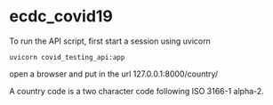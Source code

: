 # ecdc_covid19
To run the API script, first start a session using uvicorn

`uvicorn covid_testing_api:app`

open a browser and put in the url 127.0.0.1:8000/country/<countrycode>

A country code is a two character code following ISO 3166-1 alpha-2.


